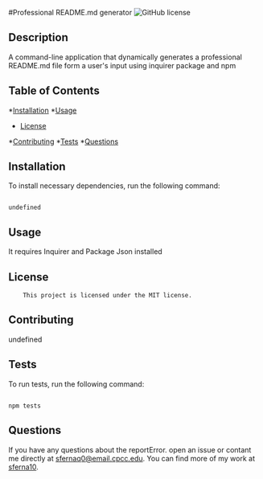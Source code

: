 #Professional README.md generator ![GitHub license](https://img.shields.io/badge/license-MIT-blue.svg)

## Description

A command-line application that dynamically generates a professional README.md file form a user's input using inquirer package and npm

## Table of Contents

*[Installation](#installation)
*[Usage](#usage)

* [License](#license)

*[Contributing](#contributing)
*[Tests](#test)
*[Questions](#questions)

## Installation

To install necessary dependencies, run the following command:

```

undefined

```

## Usage

It requires Inquirer and Package Json installed

## License 
    
        This project is licensed under the MIT license.

## Contributing

undefined

## Tests

To run tests, run the following command:
```

npm tests
```

## Questions

If you have any questions about the reportError. open an issue or contant me  directly at sfernaq0@email.cpcc.edu. You can find more of my work at [sferna10](https://github.com/sferna10/).
